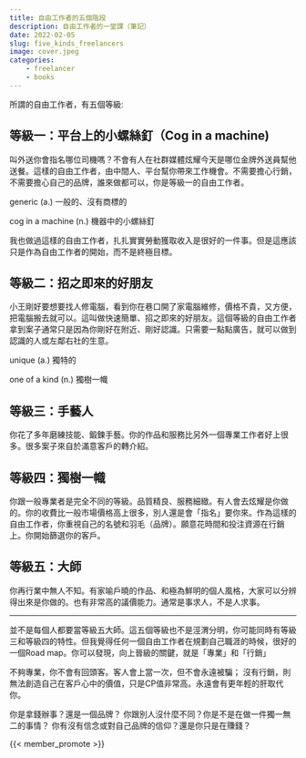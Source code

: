 ```yaml
---
title: 自由工作者的五個階段
description: 自由工作者的一堂課（筆記）
date: 2022-02-05
slug: five_kinds_freelancers
image: cover.jpeg
categories:
    - freelancer
    - books
---
```



所謂的自由工作者，有五個等級:


## 等級一：平台上的小螺絲釘（Cog in a machine)

叫外送你會指名哪位司機嗎？不會有人在社群媒體炫耀今天是哪位金牌外送員幫他送餐。這樣的自由工作者，由中間人、平台幫你帶來工作機會。不需要擔心行銷，不需要擔心自己的品牌，誰來做都可以，你是等級一的自由工作者。

generic (a.) 一般的、沒有商標的

cog in a machine (n.) 機器中的小螺絲釘

我也做過這樣的自由工作者，扎扎實實勞動獲取收入是很好的一件事。但是這應該只是作為自由工作者的開始，而不是終極目標。

## 等級二：招之即來的好朋友 ## 
小王剛好要想要找人修電腦，看到你在巷口開了家電腦維修，價格不貴，又方便，把電腦搬去就可以。這叫做快速簡單、招之即來的好朋友。這個等級的自由工作者拿到案子通常只是因為你剛好在附近、剛好認識。只需要一點點廣告，就可以做到認識的人或左鄰右社的生意。

unique (a.) 獨特的

one of a kind (n.) 獨樹一幟

## 等級三：手藝人 ## 
你花了多年磨練技能、鍛鍊手藝。你的作品和服務比另外一個專業工作者好上很多。很多案子來自於滿意客戶的轉介紹。

## 等級四：獨樹一幟 ## 
你跟一般專業者是完全不同的等級。品質精良、服務細緻。有人會去炫耀是你做的。你的收費比一般市場價格高上很多，別人還是會「指名」要你來。作為這樣的自由工作者，你重視自己的名號和羽毛（品牌）。願意花時間和投注資源在行銷上。你開始篩選你的客戶。


## 等級五：大師 ## 
你再行業中無人不知。有家喻戶曉的作品、和極為鮮明的個人風格，大家可以分辨得出來是你做的。也有非常高的議價能力。通常是事求人，不是人求事。

---

並不是每個人都要當等級五大師。這五個等級也不是涇渭分明，你可能同時有等級三和等級四的特性。但我覺得任何一個自由工作者在規劃自己職涯的時候，很好的一個Road map。你可以發現，向上晉級的關鍵，就是「專業」和「行銷」

不夠專業，你不會有回頭客。客人會上當一次，但不會永遠被騙；
沒有行銷，則無法創造自己在客戶心中的價值，只是CP值非常高。永遠會有更年輕的肝取代你。

你是拿錢辦事？還是一個品牌？
你跟別人沒什麼不同？你是不是在做一件獨一無二的事情？
你有沒有信念或對自己品牌的信仰？還是你只是在賺錢？

{{< member_promote >}}
